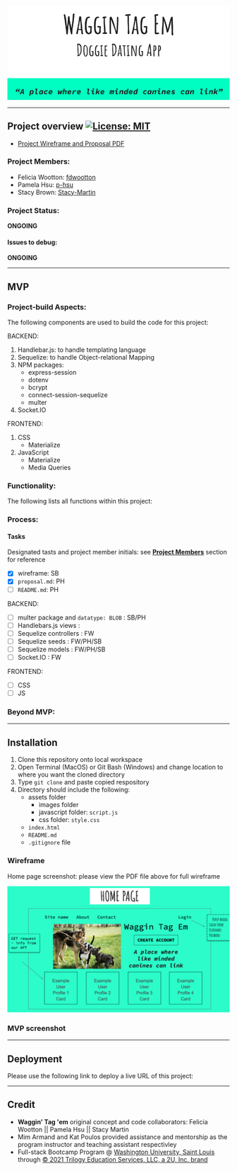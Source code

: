 
![app banner](./assets/images/app-banner.png)
****

## Project overview [![License: MIT](https://img.shields.io/badge/License-MIT-yellow.svg)](https://opensource.org/licenses/MIT)

- [Project Wireframe and Proposal PDF](./assets/wireframe.pdf) 

### Project Members:

* Felicia Wootton: [fdwootton](https://github.com/fdwootton)
* Pamela Hsu: [p-hsu](https://github.com/p-hsu)
* Stacy Brown: [Stacy-Martin](https://github.com/Stacy-Martin)

### Project Status:

**ONGOING**

#### Issues to debug:

**ONGOING**

****

## MVP

### Project-build Aspects:

The following components are used to build the code for this project:

BACKEND: 
1. Handlebar.js: to handle templating language
2. Sequelize: to handle Object-relational Mapping
3. NPM packages:
    - express-session
    - dotenv
    - bcrypt
    - connect-session-sequelize
    - multer
4. Socket.IO

FRONTEND:
1. CSS
    - Materialize
2. JavaScript
    - Materialize
    - Media Queries

### Functionality:

The following lists all functions within this project:



### Process:
#### Tasks

Designated tasts and project member initials: see [**Project Members**](#project-members) section for reference
* [x] wireframe: SB
* [x] `proposal.md`: PH
* [ ] `README.md`: PH

BACKEND:
* [ ] multer package and `datatype: BLOB` : SB/PH
* [ ] Handlebars.js views : 
* [ ] Sequelize controllers : FW
* [ ] Sequelize seeds : FW/PH/SB
* [ ] Sequelize models : FW/PH/SB
* [ ] Socket.IO : FW

FRONTEND:
* [ ] CSS
* [ ] JS

### Beyond MVP:


****

## Installation

1. Clone this repository onto local workspace
2. Open Terminal (MacOS) or Git Bash (Windows) and change location to where you want the cloned directory
3. Type `git clone` and paste copied respository
4. Directory should include the following:
    * assets folder
        - images folder
        - javascript folder: `script.js`
        - css folder: `style.css`
    * `index.html`
    * `README.md`
    * `.gitignore` file

### Wireframe
Home page screenshot: please view the PDF file above for full wireframe

![homepage wireframe](./assets/images/homepage.png)

### MVP screenshot



****

## Deployment

Please use the following link to deploy a live URL of this project:



****

## Credit

* **Waggin' Tag 'em** original concept and code collaborators:  Felicia Wootton || Pamela Hsu || Stacy Martin
* Mim Armand and Kat Poulos provided assistance and mentorship as the program instructor and teaching assistant respectivley
* Full-stack Bootcamp Program @ [Washington University, Saint Louis](https://bootcamp.tlcenter.wustl.edu/) through [© 2021 Trilogy Education Services, LLC, a 2U, Inc. brand](https://www.trilogyed.com/)






